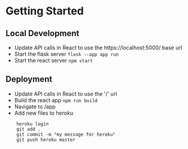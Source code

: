 # Getting Started

## Local Development
- Update API calls in React to use the https://localhost:5000/ base url
- Start the flask server `flask --app app run`
- Start the react server `npm start`

## Deployment
- Update API calls in React to use the '/' url
- Build the react app `npm run build`
- Navigate to /app
- Add new files to heroku 
```
    heroku login
    git add .
    git commit -m "my message for heroku"
    git push heroku master
```

